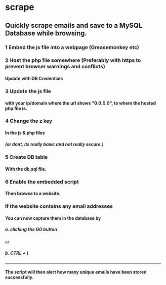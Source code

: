 # scrape
## Quickly scrape emails and save to a MySQL Database while browsing. 

### 1 Embed the js file into a webpage (Greasemonkey etc)

### 2 Host the php file somewhere (Preferably with https to prevent browser warnings and conflicts)
#### Update with DB Credentials

### 3 Update the js file 
#### with your ip/domain where the url shows "0.0.0.0", to where the hosted php file is.

### 4 Change the z key 
#### In the js & php files
##### (or dont, its really basic and not really secure.) 

### 5 Create DB table 
#### With the db.sql file.

### 6 Enable the embedded script
#### Then browse to a website.

### If the website contains any email addresses
#### You can now capture them in the database by
##### a. clicking the GO button
or
##### b. CTRL + \ 

---
#### The script will then alert how many unique emails have been stored successfully.
